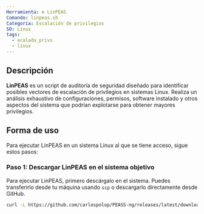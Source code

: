 ```yaml
---
Herramienta: ⚙️ LinPEAS
Comando: linpeas.sh
Categoría: Escalación de privilegios
SO: Linux
tags:
  - ecalada_privs
  - linux
---
```


## Descripción

**LinPEAS** es un script de auditoría de seguridad diseñado para identificar posibles vectores de escalación de privilegios en sistemas Linux. Realiza un análisis exhaustivo de configuraciones, permisos, software instalado y otros aspectos del sistema que podrían explotarse para obtener mayores privilegios.

## Forma de uso

Para ejecutar LinPEAS en un sistema Linux al que se tiene acceso, sigue estos pasos:

### Paso 1: Descargar LinPEAS en el sistema objetivo

Para ejecutar LinPEAS, primero descárgalo en el sistema. Puedes transferirlo desde tu máquina usando `scp` o descargarlo directamente desde GitHub.

```bash
curl -L https://github.com/carlospolop/PEASS-ng/releases/latest/download/linpeas.sh | sh
```


